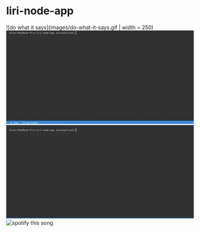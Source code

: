 # liri-node-app
![do what it says](images/do-what-it-says.gif | width = 250) 
![concert this](images/concert-this.gif)
![movie this](images/movie-this.gif)
![spotify this song](images/spotify-this-song.gif)
